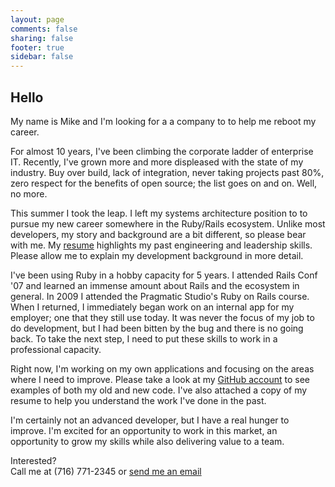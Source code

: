```yaml
---
layout: page
comments: false
sharing: false
footer: true
sidebar: false
---
```


Hello
-----
My name is Mike and I'm looking for a a company to to help me reboot my career.

For almost 10 years, I've been climbing the corporate ladder of enterprise IT. Recently, I've grown more and more displeased with the state of my industry. Buy over build, lack of integration, never taking projects past 80%, zero respect for the benefits of open source; the list goes on and on. Well, no more.

This summer I took the leap. I left my systems architecture position to to pursue my new career somewhere in the Ruby/Rails ecosystem. Unlike most developers, my story and background are a bit different, so please bear with me. My [resume] highlights my past engineering and leadership skills. Please allow me to explain my development background in more detail.

I've been using Ruby in a hobby capacity for 5 years. I attended Rails Conf '07 and learned an immense amount about Rails and the ecosystem in general. In 2009 I attended the Pragmatic Studio's Ruby on Rails course. When I returned, I immediately began work on an internal app for my employer; one that they still use today. It was never the focus of my job to do development, but I had been bitten by the bug and there is no going back. To take the next step, I need to put these skills to work in a professional capacity.

Right now, I'm working on my own applications and focusing on the areas where I need to improve. Please take a look at my [GitHub account] to see examples of both my old and new code. I've also attached a copy of my resume to help you understand the work I've done in the past.

I'm certainly not an advanced developer, but I have a real hunger to improve. I'm excited for an opportunity to work in this market, an opportunity to grow my skills while also delivering value to a team.

Interested?  
Call me at (716) 771-2345 or [send me an email]

[GitHub account]: https://github.com/mobilemike
[send me an email]: mailto:mobilemike@gmail.com
[resume]: /resume/